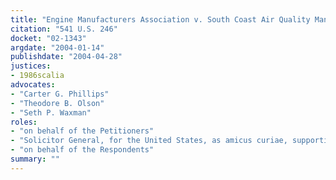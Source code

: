 ```yaml
---
title: "Engine Manufacturers Association v. South Coast Air Quality Management District"
citation: "541 U.S. 246"
docket: "02-1343"
argdate: "2004-01-14"
publishdate: "2004-04-28"
justices:
- 1986scalia
advocates:
- "Carter G. Phillips"
- "Theodore B. Olson"
- "Seth P. Waxman"
roles:
- "on behalf of the Petitioners"
- "Solicitor General, for the United States, as amicus curiae, supporting the Petitioners"
- "on behalf of the Respondents"
summary: ""
---
```



